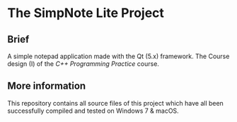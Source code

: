 # The SimpNote Lite Project

## Brief

A simple notepad application made with the Qt (5.x) framework. The Course design (I) of the *C++ Programming Practice* course.

## More information

This repository contains all source files of this project which have all been successfully compiled and tested on Windows 7 & macOS.


